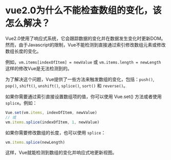 # vue2.0为什么不能检查数组的变化，该怎么解决？

Vue2.0使用了响应式系统，它会跟踪数据的变化并在数据发生变化时更新DOM。然而，由于Javascript的限制，Vue不能检测到直接通过索引修改数组元素或修改数组长度的变化。

例如，`vm.items[indexOfItem] = newValue` 或 `vm.items.length = newLength` 这样的修改Vue是无法检测到的。

为了解决这个问题，Vue提供了一些方法来触发数组的变化，包括：`push()`, `pop()`, `shift()`, `unshift()`, `splice()`, `sort()` 和 `reverse()`。

如果你需要通过索引直接设置数组项的值，你可以使用 Vue.set() 方法或者使用 `splice`。例如：

```javascript
Vue.set(vm.items, indexOfItem, newValue)
// 或
vm.items.splice(indexOfItem, 1, newValue)
```

如果你需要修改数组的长度，也可以使用 `splice`：

```javascript
vm.items.splice(newLength)
```

这样，Vue就能检测到数组的变化并响应式地更新视图。
